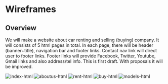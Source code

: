 # Wireframes

## Overview

We will make a website about car renting and selling (buying) company. It will consists of 5 html pages in total.
In each page, there will be header (banner+title), navigation bar and footer links. 
Contact nav link will direct user to footer links. 
Footer links will provide Facebook, Twitter, Youtube, Gmail links and also address/tel info. 
This is first draft. With proposals it will be improved.

![index-html](https://user-images.githubusercontent.com/87907988/137641320-36cb5b7c-1377-4228-ab6d-918c57f1f01d.png)
![aboutus-html](https://user-images.githubusercontent.com/87907988/137641329-8d4a995d-851b-4605-9afd-dfe492650ac4.png)
![rent-html](https://user-images.githubusercontent.com/87907988/137641347-071a2d5c-383d-4802-b41e-176a67d152f8.png)
![buy-html](https://user-images.githubusercontent.com/87907988/137641350-48cb76a9-d56a-4d6f-8088-725b8b9068f4.png)
![models-html](https://user-images.githubusercontent.com/87907988/137641356-36a6c550-26ff-41b6-87ea-afa28cd48a8b.png)




<!-- give an overview of your project's design -->

<!-- provide a link to your wireframe documenting on Figma, or wherever it is -->

<!-- describe some of the reasoning behind your group's design and wireframe -->
